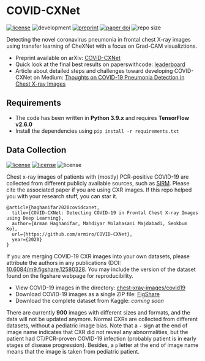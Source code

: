 # COVID-CXNet
[![license](https://img.shields.io/github/license/mashape/apistatus.svg?style=flat-square)](https://github.com/armiro/COVID-CXNet/blob/master/LICENSE)
![development](https://img.shields.io/badge/development-100%25-yellow?style=flat-square)
[![preprint](https://img.shields.io/badge/preprint-arxiv-b31b1b?style=flat-square)](https://arxiv.org/abs/2006.13807)
[![paper doi](https://img.shields.io/badge/doi-10.1007/s11042--022--12156--z-1e8bc3?style=flat-square)](https://link.springer.com/article/10.1007/s11042-022-12156-z)
![repo size](https://img.shields.io/github/repo-size/armiro/COVID-CXNet.svg?style=flat-square&color=9b59b6)

Detecting the novel coronavirus pneumonia in frontal chest X-ray images using transfer learning of CheXNet with a focus on Grad-CAM visualiztions. 

- Preprint available on arXiv: [COVID-CXNet](https://arxiv.org/abs/2006.13807)
- Quick look at the final best results on paperswithcode: [leaderboard](https://paperswithcode.com/paper/covid-cxnet-detecting-covid-19-in-frontal)
- Article about detailed steps and challenges toward developing COVID-CXNet on Medium: [Thoughts on COVID-19 Pneumonia Detection in Chest X-ray Images](https://medium.com/@armiro/thoughts-on-covid-19-pneumonia-detection-in-chest-x-ray-images-59f8950e98bb)

## Requirements
- The code has been written in **Python 3.9.x** and requires **TensorFlow v2.6.0**
- Install the dependencies using `pip install -r requirements.txt`

## Data Collection
[![license](https://img.shields.io/badge/license-CC%20BY%204.0-red?style=flat-square)](https://creativecommons.org/licenses/by/4.0/)
[![license](https://img.shields.io/badge/doi-10.6084/m9.figshare.12580328-1e8bc3?style=flat-square)](https://figshare.com/articles/dataset/COVID-19_Chest_X-Ray_Image_Repository/12580328)
![license](https://img.shields.io/badge/num%20images-900-f39c12?style=flat-square)

Chest x-ray images of patients with (mostly) PCR-positive COVID-19 are collected from different publicly available sources, such as [SIRM](https://www.sirm.org/category/senza-categoria/covid-19/).
Please cite the associated paper if you are using CXR images. If this repo helped you with your research stuff, you can star it.
```
@article{haghanifar2020covidcxnet,
  title={COVID-CXNet: Detecting COVID-19 in Frontal Chest X-ray Images using Deep Learning},
  author={Arman Haghanifar, Mahdiyar Molahasani Majdabadi, Seokbum Ko},
  url={https://github.com/armiro/COVID-CXNet},
  year={2020}
}
```

If you are merging COVID-19 CXR images into your own datasets, please attribute the authors in any publications (DOI: [10.6084/m9.figshare.12580328](https://doi.org/10.6084/m9.figshare.12580328). You may include the version of the dataset found on the figshare webpage for reproducibility.

- View COVID-19 images in the directory: [chest-xray-images/covid19](https://github.com/armiro/COVID-CXNet/tree/master/chest_xray_images/covid19)
- Download COVID-19 images as a single ZIP file: [FigShare](https://figshare.com/articles/COVID-19_Chest_X-Ray_Image_Repository/12580328)
- Download the complete dataset from Kaggle: *coming soon*

There are currently **900** images with different sizes and formats, and the data will not be updated anymore. Normal CXRs are collected from different datasets, without a pediatric image bias. Note that a `-` sign at the end of image name indicates that CXR did not reveal any abnormalities, but the patient had CT/PCR-proven COVID-19 infection (probably patient is in early stages of disease progression). Besides, a `p` letter at the end of image name means that the image is taken from pediatric patient.
